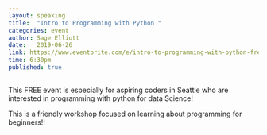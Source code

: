 ```yaml
---
layout: speaking
title:  "Intro to Programming with Python "
categories: event
author: Sage Elliott
date:   2019-06-26
link: https://www.eventbrite.com/e/intro-to-programming-with-python-free-tickets-62274501711
time: 6:30pm
published: true
---
```


This FREE event is especially for aspiring coders in Seattle who are interested in programming with python for data Science!

This is a friendly workshop focused on learning about programming for beginners!!
